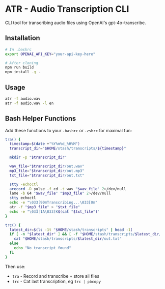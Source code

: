 # ATR - Audio Transcription CLI

CLI tool for transcribing audio files using OpenAI's gpt-4o-transcribe.

## Installation

```bash
# In .bashrc
export OPENAI_API_KEY="your-api-key-here"

# After cloning
npm run build
npm install -g .
```

## Usage

```bash
atr -f audio.wav
atr -f audio.wav -l en
```

## Bash Helper Functions

Add these functions to your `.bashrc` or `.zshrc` for maximal fun:

```bash
tra() {
  timestamp=$(date +"%Y%m%d_%H%M")
  transcript_dir="$HOME/stash/transcripts/${timestamp}"

  mkdir -p "$transcript_dir"

  wav_file="$transcript_dir/out.wav"
  mp3_file="$transcript_dir/out.mp3"
  txt_file="$transcript_dir/out.txt"

  stty -echoctl
  arecord -D pulse -f cd -t wav "$wav_file" 2>/dev/null
  lame -b 64 "$wav_file" "$mp3_file" 2>/dev/null
  stty echoctl
  echo -e "\033[90mTranscribing...\033[0m"
  atr -f "$mp3_file" > "$txt_file"
  echo -e "\033[1A\033[K$(cat "$txt_file")"
}

trc() {
  latest_dir=$(ls -1t "$HOME/stash/transcripts" | head -1)
  if [ -n "$latest_dir" ] && [ -f "$HOME/stash/transcripts/$latest_dir/out.txt" ]; then
    cat "$HOME/stash/transcripts/$latest_dir/out.txt"
  else
    echo "No transcript found"
  fi
}
```

Then use:
- `tra` - Record and transcribe + store all files
- `trc` - Cat last transcription, eg `trc | pbcopy`
